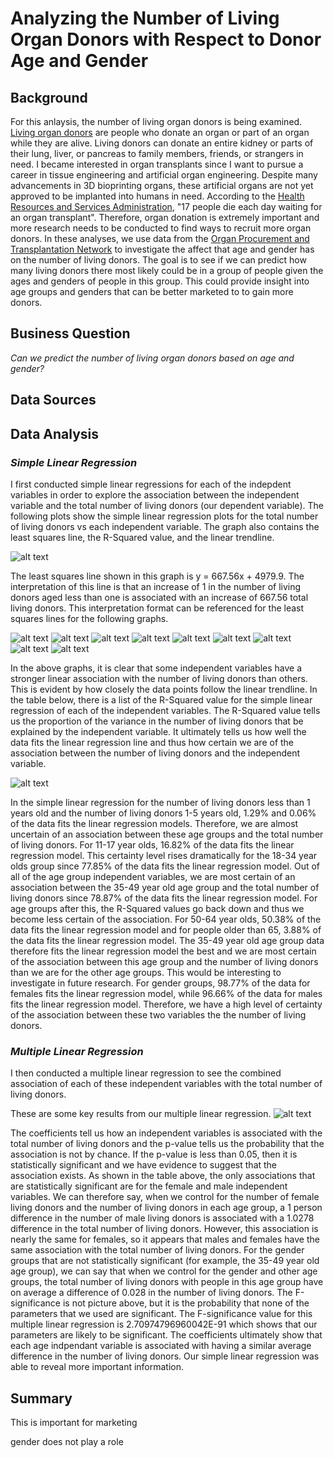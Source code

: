 # Analyzing the Number of Living Organ Donors with Respect to Donor Age and Gender
## Background
For this anlaysis, the number of living organ donors is being examined.  [Living organ donors](https://www.kidney.org/transplantation/livingdonors/general-information-living-donation#:~:text=Living%20donation%20takes%20place%20when,sister%20(living%20related%20donation).) are people who donate an organ or part of an organ while they are alive.  Living donors can donate an entire kidney or parts of their lung, liver, or pancreas to family members, friends, or strangers in need.  I became interested in organ transplants since I want to pursue a career in tissue engineering and artificial organ engineering.  Despite many advancements in 3D bioprinting organs, these artificial organs are not yet approved to be implanted into humans in need.  According to the [Health Resources and Services Administration](https://www.organdonor.gov/statistics-stories/statistics.html), "17 people die each day waiting for an organ transplant".  Therefore, organ donation is extremely important and more research needs to be conducted to find ways to recruit more organ donors.  In these analyses, we use data from the [Organ Procurement and Transplantation Network](https://optn.transplant.hrsa.gov/data/) to investigate the affect that age and gender has on the number of living donors.  The goal is to see if we can predict how many living donors there most likely could be in a group of people given the ages and genders of people in this group.  This could provide insight into age groups and genders that can be better marketed to to gain more donors.  

## Business Question
_Can we predict the number of living organ donors based on age and gender?_
## Data Sources
 

## Data Analysis


### _Simple Linear Regression_
I first conducted simple linear regressions for each of the indepdent variables in order to explore the association between the independent variable and the total number of living donors (our dependent variable).  The following plots show the simple linear regression plots for the total number of living donors vs each independent variable.  The graph also contains the least squares line, the R-Squared value, and the linear trendline.   

![alt text](https://github.com/shannonpowelson/number-of-living-organ-donors-analysis/blob/main/SimpleLR-%3C1.png)

The least squares line shown in this graph is y = 667.56x + 4979.9.  The interpretation of this line is that an increase of 1 in the number of living donors aged less than one is associated with an increase of 667.56 total living donors.  This interpretation format can be referenced for the least squares lines for the following graphs. 

![alt text](https://github.com/shannonpowelson/number-of-living-organ-donors-analysis/blob/main/SimpleLR-1-5.png)
![alt text](https://github.com/shannonpowelson/number-of-living-organ-donors-analysis/blob/main/SimpleLR-6-10.png)
![alt text](https://github.com/shannonpowelson/number-of-living-organ-donors-analysis/blob/main/SimpleLR-11-17.png)
![alt text](https://github.com/shannonpowelson/number-of-living-organ-donors-analysis/blob/main/SimpleLR-18-34.png)
![alt text](https://github.com/shannonpowelson/number-of-living-organ-donors-analysis/blob/main/SimpleLR-35-49.png)
![alt text](https://github.com/shannonpowelson/number-of-living-organ-donors-analysis/blob/main/SimpleLR-50-64.png)
![alt text](https://github.com/shannonpowelson/number-of-living-organ-donors-analysis/blob/main/SimpleLR-65.png)
![alt text](https://github.com/shannonpowelson/number-of-living-organ-donors-analysis/blob/main/SimpleLR-male.png)
![alt text](https://github.com/shannonpowelson/number-of-living-organ-donors-analysis/blob/main/SimpleLR-Female.png)

In the above graphs, it is clear that some independent variables have a stronger linear association with the number of living donors than others.  This is evident by how closely the data points follow the linear trendline.  In the table below, there is a list of the R-Squared value for the simple linear regression of each of the independent variables.  The R-Squared value tells us the proportion of the variance in the number of living donors that be explained by the independent variable.  It ultimately tells us how well the data fits the linear regression line and thus how certain we are of the association between the number of living donors and the independent variable.  

![alt text](https://github.com/shannonpowelson/number-of-living-organ-donors-analysis/blob/main/R-Squared.png)

In the simple linear regression for the number of living donors less than 1 years old and the number of living donors 1-5 years old, 1.29% and 0.06% of the data fits the linear regression models.  Therefore, we are almost uncertain of an association between these age groups and the total number of living donors.  For 11-17 year olds, 16.82% of the data fits the linear regression model.  This certainty level rises dramatically for the 18-34 year olds group since 77.85% of the data fits the linear regression model.  Out of all of the age group independent variables, we are most certain of an association between the 35-49 year old age group and the total number of living donors since 78.87% of the data fits the linear regression model.  For age groups after this, the R-Squared values go back down and thus we become less certain of the association.  For 50-64 year olds, 50.38% of the data fits the linear regression model and for people older than 65, 3.88% of the data fits the linear regression model.  The 35-49 year old age group data therefore fits the linear regression model the best and we are most certain of the association between this age group and the number of living donors than we are for the other age groups. This would be interesting to investigate in future research.  For gender groups, 98.77% of the data for females fits the linear regression model, while 96.66% of the data for males fits the linear regression model.  Therefore, we have a high level of certainty of the association between these two variables the the number of living donors.   

### _Multiple Linear Regression_

I then conducted a multiple linear regression to see the combined association of each of these independent variables with the total number of living donors.  

These are some key results from our multiple linear regression.
![alt text](https://github.com/shannonpowelson/number-of-living-organ-donors-analysis/blob/main/MultipleLR-ResultsTable.png)

The coefficients tell us how an independent variables is associated with the total number of living donors and the p-value tells us the probability that the association is not by chance.  If the p-value is less than 0.05, then it is statistically significant and we have evidence to suggest that the association exists.  As shown in the table above, the only associations that are statistically significant are for the female and male independent variables.  We can therefore say, when we control for the number of female living donors and the number of living donors in each age group, a 1 person difference in the number of male living donors is associated with a 1.0278 difference in the total number of living donors.  However, this association is nearly the same for females, so it appears that males and females have the same association with the total number of living donors.  For the gender groups that are not statistically significant (for example, the 35-49 year old age group), we can say that when we control for the gender and other age groups, the total number of living donors with people in this age group have on average a difference of 0.028 in the number of living donors.  The F-significance is not picture above, but it is the probability that none of the parameters that we used are significant.  The F-significance value for this multiple linear regression is 2.70974796960042E-91 which shows that our parameters are likely to be significant. The coefficients ultimately show that each age indpendant variable is associated with having a similar average difference in the number of living donors.  Our simple linear regression was able to reveal more important information.     

## Summary
This is important for marketing 

gender does not play a role
